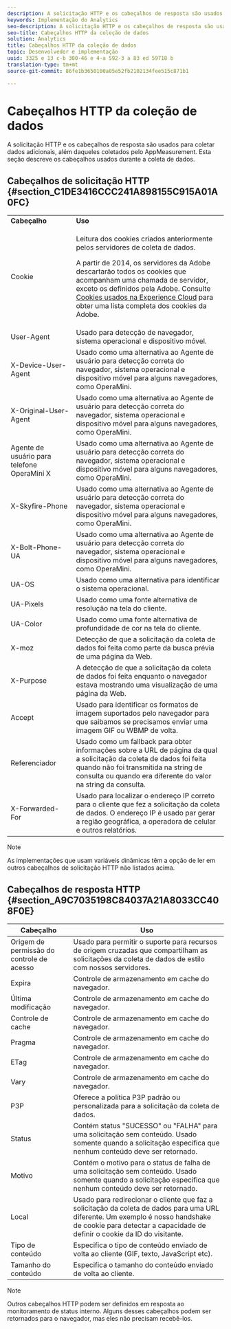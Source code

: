 ```yaml
---
description: A solicitação HTTP e os cabeçalhos de resposta são usados para coletar dados adicionais, além daqueles coletados pelo AppMeasurement. Esta seção descreve os cabeçalhos usados durante a coleta de dados.
keywords: Implementação do Analytics
seo-description: A solicitação HTTP e os cabeçalhos de resposta são usados para coletar dados adicionais, além daqueles coletados pelo AppMeasurement. Esta seção descreve os cabeçalhos usados durante a coleta de dados.
seo-title: Cabeçalhos HTTP da coleção de dados
solution: Analytics
title: Cabeçalhos HTTP da coleção de dados
topic: Desenvolvedor e implementação
uuid: 3325 e 13 c-b 300-46 e 4-a 592-3 a 83 ed 59718 b
translation-type: tm+mt
source-git-commit: 86fe1b3650100a05e52fb2102134fee515c871b1

---
```



# Cabeçalhos HTTP da coleção de dados

A solicitação HTTP e os cabeçalhos de resposta são usados para coletar dados adicionais, além daqueles coletados pelo AppMeasurement. Esta seção descreve os cabeçalhos usados durante a coleta de dados.

## Cabeçalhos de solicitação HTTP  {#section_C1DE3416CCC241A898155C915A01A0FC}

<table id="table_84D1F4B54ABE4423A2EBE840C49D3876"> 
 <tbody> 
  <tr> 
   <td> <b>Cabeçalho</b> </td> 
   <td> <b>Uso</b> </td> 
  </tr> 
  <tr> 
   <td> Cookie </td> 
   <td> <p>Leitura dos cookies criados anteriormente pelos servidores de coleta de dados. </p> <p> A partir de 2014, os servidores da Adobe descartarão todos os cookies que acompanham uma chamada de servidor, exceto os definidos pela Adobe. Consulte <a href="https://marketing.adobe.com/resources/help/en_US/whitepapers/cookies/" format="https" scope="external">Cookies usados na Experience Cloud</a> para obter uma lista completa dos cookies da Adobe. </p> </td> 
  </tr> 
  <tr> 
   <td> User-Agent </td> 
   <td> Usado para detecção de navegador, sistema operacional e dispositivo móvel. </td> 
  </tr> 
  <tr> 
   <td> X-Device-User-Agent </td> 
   <td> Usado como uma alternativa ao Agente de usuário para detecção correta do navegador, sistema operacional e dispositivo móvel para alguns navegadores, como OperaMini. </td> 
  </tr> 
  <tr> 
   <td> X-Original-User-Agent </td> 
   <td> Usado como uma alternativa ao Agente de usuário para detecção correta do navegador, sistema operacional e dispositivo móvel para alguns navegadores, como OperaMini. </td> 
  </tr> 
  <tr> 
   <td> Agente de usuário para telefone OperaMini X </td> 
   <td> Usado como uma alternativa ao Agente de usuário para detecção correta do navegador, sistema operacional e dispositivo móvel para alguns navegadores, como OperaMini. </td> 
  </tr> 
  <tr> 
   <td> X-Skyfire-Phone </td> 
   <td> Usado como uma alternativa ao Agente de usuário para detecção correta do navegador, sistema operacional e dispositivo móvel para alguns navegadores, como OperaMini. </td> 
  </tr> 
  <tr> 
   <td> X-Bolt-Phone-UA </td> 
   <td> Usado como uma alternativa ao Agente de usuário para detecção correta do navegador, sistema operacional e dispositivo móvel para alguns navegadores, como OperaMini. </td> 
  </tr> 
  <tr> 
   <td> UA-OS </td> 
   <td> Usado como uma alternativa para identificar o sistema operacional. </td> 
  </tr> 
  <tr> 
   <td> UA-Pixels </td> 
   <td> Usado como uma fonte alternativa de resolução na tela do cliente. </td> 
  </tr> 
  <tr> 
   <td> UA-Color </td> 
   <td> Usado como uma fonte alternativa de profundidade de cor na tela do cliente. </td> 
  </tr> 
  <tr> 
   <td> X-moz </td> 
   <td> Detecção de que a solicitação da coleta de dados foi feita como parte da busca prévia de uma página da Web. </td> 
  </tr> 
  <tr> 
   <td> X-Purpose </td> 
   <td> A detecção de que a solicitação da coleta de dados foi feita enquanto o navegador estava mostrando uma visualização de uma página da Web. </td> 
  </tr> 
  <tr> 
   <td> Accept </td> 
   <td> Usado para identificar os formatos de imagem suportados pelo navegador para que saibamos se precisamos enviar uma imagem GIF ou WBMP de volta. </td> 
  </tr> 
  <tr> 
   <td> Referenciador </td> 
   <td> Usado como um fallback para obter informações sobre a URL de página da qual a solicitação da coleta de dados foi feita quando não foi transmitida na string de consulta ou quando era diferente do valor na string da consulta. </td> 
  </tr> 
  <tr> 
   <td> X-Forwarded-For </td> 
   <td> Usado para localizar o endereço IP correto para o cliente que fez a solicitação da coleta de dados. O endereço IP é usado par gerar a região geográfica, a operadora de celular e outros relatórios. </td> 
  </tr> 
 </tbody> 
</table>

>[!NOTE]
>
>As implementações que usam variáveis dinâmicas têm a opção de ler em outros cabeçalhos de solicitação HTTP não listados acima.

## Cabeçalhos de resposta HTTP {#section_A9C7035198C84037A21A8033CC408F0E}

| **Cabeçalho** | **Uso** |
|---|---|
| Origem de permissão do controle de acesso | Usado para permitir o suporte para recursos de origem cruzadas que compartilham as solicitações da coleta de dados de estilo com nossos servidores. |
| Expira | Controle de armazenamento em cache do navegador. |
| Última modificação | Controle de armazenamento em cache do navegador. |
| Controle de cache | Controle de armazenamento em cache do navegador. |
| Pragma | Controle de armazenamento em cache do navegador. |
| ETag | Controle de armazenamento em cache do navegador. |
| Vary | Controle de armazenamento em cache do navegador. |
| P3P | Oferece a política P3P padrão ou personalizada para a solicitação da coleta de dados. |
| Status | Contém status "SUCESSO" ou "FALHA" para uma solicitação sem conteúdo. Usado somente quando a solicitação especifica que nenhum conteúdo deve ser retornado. |
| Motivo | Contém o motivo para o status de falha de uma solicitação sem conteúdo. Usado somente quando a solicitação especifica que nenhum conteúdo deve ser retornado. |
| Local | Usado para redirecionar o cliente que faz a solicitação da coleta de dados para uma URL diferente. Um exemplo é nosso handshake de cookie para detectar a capacidade de definir o cookie da ID do visitante. |
| Tipo de conteúdo | Especifica o tipo de conteúdo enviado de volta ao cliente (GIF, texto, JavaScript etc). |
| Tamanho do conteúdo | Especifica o tamanho do conteúdo enviado de volta ao cliente. |

>[!NOTE]
>
>Outros cabeçalhos HTTP podem ser definidos em resposta ao monitoramento de status interno. Alguns desses cabeçalhos podem ser retornados para o navegador, mas eles não precisam recebê-los.

